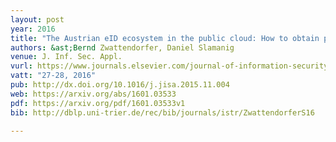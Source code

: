 ```yaml
---
layout: post
year: 2016
title: "The Austrian eID ecosystem in the public cloud: How to obtain privacy while preserving practicality"
authors: &ast;Bernd Zwattendorfer, Daniel Slamanig
venue: J. Inf. Sec. Appl.
vurl: https://www.journals.elsevier.com/journal-of-information-security-and-applications
vatt: "27-28, 2016"
pub: http://dx.doi.org/10.1016/j.jisa.2015.11.004
web: https://arxiv.org/abs/1601.03533
pdf: https://arxiv.org/pdf/1601.03533v1
bib: http://dblp.uni-trier.de/rec/bib/journals/istr/ZwattendorferS16

---
```


